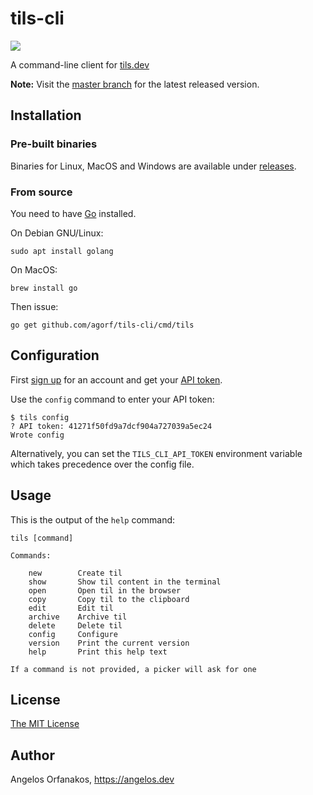 # tils-cli

![](https://img.shields.io/github/v/tag/agorf/tils-cli?label=version&sort=semver)

A command-line client for [tils.dev][]

[tils.dev]: https://tils.dev/

**Note:** Visit the [master branch][master] for the latest released version.

[master]: https://github.com/agorf/tils-cli/tree/master

## Installation

### Pre-built binaries

Binaries for Linux, MacOS and Windows are available under [releases][].

[releases]: https://github.com/agorf/tils-cli/releases

### From source

You need to have [Go](https://golang.org/) installed.

On Debian GNU/Linux:

```shell
sudo apt install golang
```

On MacOS:

```shell
brew install go
```

Then issue:

```shell
go get github.com/agorf/tils-cli/cmd/tils
```

## Configuration

First [sign up][] for an account and get your [API token][].

[sign up]: https://tils.dev/signup
[API token]: https://tils.dev/account

Use the `config` command to enter your API token:

```plaintext
$ tils config
? API token: 41271f50fd9a7dcf904a727039a5ec24
Wrote config
```

Alternatively, you can set the `TILS_CLI_API_TOKEN` environment variable which
takes precedence over the config file.

## Usage

This is the output of the `help` command:

```plaintext
tils [command]

Commands:

    new        Create til
    show       Show til content in the terminal
    open       Open til in the browser
    copy       Copy til to the clipboard
    edit       Edit til
    archive    Archive til
    delete     Delete til
    config     Configure
    version    Print the current version
    help       Print this help text

If a command is not provided, a picker will ask for one
```

## License

[The MIT License][]

[The MIT License]: https://github.com/agorf/tils-cli/blob/master/LICENSE.txt

## Author

Angelos Orfanakos, <https://angelos.dev>

